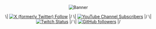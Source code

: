 <p align="center">
  <img src="https://github.com/user-attachments/assets/b3afd8ae-9590-4bed-970e-17080fc3335b" alt="Banner">
</p>
<p align="center">
  \| <a href="https://x.com/rsbvr"><img alt="X (formerly Twitter) Follow" src="https://img.shields.io/twitter/follow/rsbvr"></a> |/
  \| <a href="https://youtube.com/@gwashark?si=dgRvg35CRLxGiHb4"><img alt="YouTube Channel Subscribers" src="https://img.shields.io/youtube/channel/subscribers/UCNxFpDfk7fNJEHkxTYBbDig"></a> |/
  \| <a href="https://twitch.tv/rsbvr"><img alt="Twitch Status" src="https://img.shields.io/twitch/status/sharkybitevr"></a> |/
  \| <a href="https://github.com/gwashark"><img alt="GitHub followers" src="https://img.shields.io/github/followers/gwashark"></a> |/
</p>
